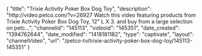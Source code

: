 {
    "title": "Trixie Activity Poker Box Dog Toy",
    "description": "http:\/\/video.petco.com\/?v=26927 Watch this video featuring products from Trixie Activity Poker Box Dog Toy, 12\" L X 3. and buy from a large selection on petc...",
    "channelid": "145113",
    "videoid": "145351",
    "date_created": "1394762644",
    "date_modified": "1418181182",
    "type": "captivate",
    "layout": "channelVideo",
    "url": "\/petco-tv\/trixie-activity-poker-box-dog-toy\/145113-145351"
}